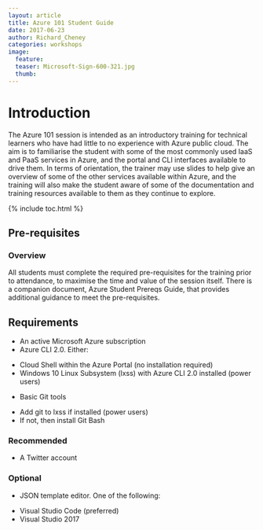 ```yaml
---
layout: article
title: Azure 101 Student Guide
date: 2017-06-23
author: Richard_Cheney
categories: workshops
image:
  feature: 
  teaser: Microsoft-Sign-600-321.jpg
  thumb: 
---
```


# Introduction

The Azure 101 session is intended as an introductory training for technical learners who have had little to no experience with Azure public cloud. The aim is to familiarise the student with some of the most commonly used IaaS and PaaS services in Azure, and the portal and CLI interfaces available to drive them. In terms of orientation, the trainer may use slides to help give an overview of some of the other services available within Azure, and the training will also make the student aware of some of the documentation and training resources available to them as they continue to explore.

{% include toc.html %}

## Pre-requisites

### Overview

All students must complete the required pre-requisites for the training prior to attendance, to maximise the time and value of the session itself. There is a companion document, Azure Student Prereqs Guide, that provides additional guidance to meet the pre-requisites.

## Requirements

+	An active Microsoft Azure subscription
+	Azure CLI 2.0.  Either:
 -	Cloud Shell within the Azure Portal (no installation required)
 - Windows 10 Linux Subsystem (lxss) with Azure CLI 2.0 installed (power users)
+	Basic Git tools
 - Add git to lxss if installed (power users)
 - If not, then install Git Bash

### Recommended

+ A Twitter account

### Optional

+	JSON template editor.  One of the following:
 - Visual Studio Code (preferred)
 - Visual Studio 2017